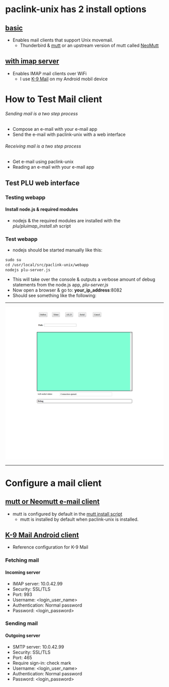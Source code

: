 # paclink-unix has 2 install options

## [basic](PACLINK-UNIX_INSTALL.md)
* Enables mail clients that support Unix movemail.
  * Thunderbird & [mutt](http://www.mutt.org/) or an upstream version of mutt called [NeoMutt](https://www.neomutt.org/)

## [with imap server](PACLINK-UNIX-IMAP_INSTALL.md)
* Enables IMAP mail clients over WiFi
  * I use [K-9 Mail](https://k9mail.github.io/) on my Android mobil device

# How to Test Mail client
###### Sending mail is a two step process
* Compose an e-mail with your e-mail app
* Send the e-mail with paclink-unix with a web interface

###### Receiving mail is a two step process
* Get e-mail using paclink-unix
* Reading an e-mail with your e-mail app

## Test PLU web interface

### Testing webapp

#### Install node.js & required modules
* nodejs & the required modules are installed with the _plu/pluimap_install.sh_ script

### Test webapp

* nodejs should be started manually like this:
```
sudo su
cd /usr/local/src/paclink-unix/webapp
nodejs plu-server.js
```

* This will take over the console & outputs a verbose amount of debug statements from the node.js app, _plu-server.js_
* Now open a browser & go to: __your_ip_address__:8082
* Should see something like the following:

---

![plu](images/pluwebcapture.png)

---

# Configure a mail client

## [mutt or Neomutt e-mail client](https://www.neomutt.org/)
* mutt is configured by default in the  [mutt install script](https://github.com/nwdigitalradio/n7nix/blob/master/plu/mutt_install.sh)
  * mutt is installed by default when paclink-unix is installed.

## [K-9 Mail Android client](https://k9mail.github.io/)
* Reference configuration for K-9 Mail

### Fetching mail

#### Incoming server

* IMAP server: 10.0.42.99
* Security: SSL/TLS
* Port: 993
* Username: <login_user_name>
* Authentication: Normal password
* Password: <login_password>

### Sending mail

#### Outgoing server

* SMTP server: 10.0.42.99
* Security: SSL/TLS
* Port: 465
* Require sign-in: check mark
* Username: <login_user_name>
* Authentication: Normal password
* Password: <login_password>

